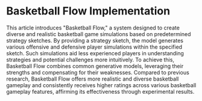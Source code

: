 # Basketball Flow Implementation
This article introduces "Basketball Flow," a system designed to create diverse and realistic basketball game simulations based on predetermined strategy sketches. By providing a strategy sketch, the model generates various offensive and defensive player simulations within the specified sketch. Such simulations aid less experienced players in understanding strategies and potential challenges more intuitively. To achieve this, Basketball Flow combines common generative models, leveraging their strengths and compensating for their weaknesses. Compared to previous research, Basketball Flow offers more realistic and diverse basketball gameplay and consistently receives higher ratings across various basketball gameplay features, affirming its effectiveness through experimental results.
